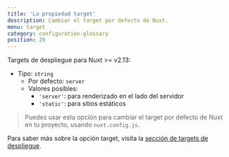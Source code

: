 ```yaml
---
title: 'La propiedad target'
description: Cambiar el target por defecto de Nuxt.
menu: target
category: configuration-glossary
position: 29
---
```


Targets de despliegue para Nuxt >= v2.13:

- Tipo: `string`
  - Por defecto: `server`
  - Valores posibles:
    - `'server'`: para renderizado en el lado del servidor
    - `'static'`: para sitios estáticos

> Puedes usar esta opción para cambiar el target por defecto de Nuxt en tu proyecto, usando `nuxt.config.js`.

Para saber más sobre la opción target, visita la [sección de targets de despliegue](/guides/features/deployment-targets).
